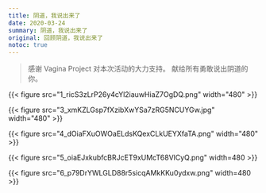 ```yaml
---
title: 阴道，我说出来了 
date: 2020-03-24
summary: 阴道，我说出来了 
original: 回顾阴道，我说出来了
notoc: true
---
```


> 感谢 Vagina Project 对本次活动的大力支持。
> 献给所有勇敢说出阴道的你。

{{< figure src="1_ricS3zLrP26y4cYl2iauwHiaZ7OgDQ.png" width="480" >}}

{{< figure src="3_xmKZLGsp7fXzibXwYSa7zRG5NCUYGw.jpg" width="480" >}}

{{< figure src="4_dOiaFXuOWOaELdsKQexCLkUEYXfaTA.png" width="480" >}}

{{< figure src="5_oiaEJxkubfcBRJcET9xUMcT68VlCyQ.png" width=480 >}}

{{< figure src="6_p79DrYWLGLD88r5sicqAMkKKu0ydxw.png" width=480 >}}
